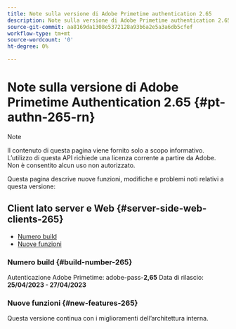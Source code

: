 ```yaml
---
title: Note sulla versione di Adobe Primetime authentication 2.65
description: Note sulla versione di Adobe Primetime authentication 2.65
source-git-commit: aa8169da1308e5372128a93b6a2e5a3a6db5cfef
workflow-type: tm+mt
source-wordcount: '0'
ht-degree: 0%

---
```


# Note sulla versione di Adobe Primetime Authentication 2.65 {#pt-authn-265-rn}

>[!NOTE]
>
>Il contenuto di questa pagina viene fornito solo a scopo informativo. L’utilizzo di questa API richiede una licenza corrente a partire da Adobe. Non è consentito alcun uso non autorizzato.

Questa pagina descrive nuove funzioni, modifiche e problemi noti relativi a questa versione:

## Client lato server e Web {#server-side-web-clients-265}

* [Numero build](#build-number-265)
* [Nuove funzioni](#new-features-265)

### Numero build {#build-number-265}

Autenticazione Adobe Primetime: adobe-pass-**2,65**
Data di rilascio: **25/04/2023 - 27/04/2023**

### Nuove funzioni {#new-features-265}

Questa versione continua con i miglioramenti dell’architettura interna.
